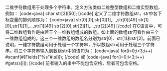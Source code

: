 二维字符数组用于处理多个字符串。定义方法类似二维整型数组和二维实型数组，例如：
[code=java]
char str[3][50];
[/code]
定义了二维字符数组str，str中各下标变量的排列顺序为：
[code=java]
str[0][0],str[0][1],…,str[0][49]
str[1][0],str[1][1],…,str[1][49]
str[2][0],str[2][1],…,str[2][49]
[/code]
在C语言中，可将二维数组看作是由若干个一维数组组成的数组。如上面的数组str可看作由三个一维数组组成的，这三个一维数组的数组名分别为str[0]、str[1]和str[2]。前面已说明，一维字符数组可用于处理一个字符串，所以数组str可用于处理三个字符串。将三个字符串输入到数组str中的语句为：
[code=java]
for(i=0;i<3;i++)
	#scanf(#[Fields]"%s"#,s[i]);
[/code]
或
[code=java]
for(i=0;i<3;i++)
	#gets(s[i]);
[/code]
前者输入的串中不能包含空格，后者可包含空格。
